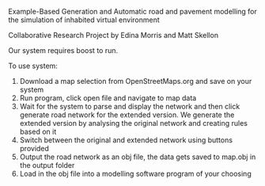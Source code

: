 Example-Based Generation and Automatic road and pavement modelling for the simulation of inhabited virtual environment 

Collaborative Research Project by Edina Morris and Matt Skellon

Our system requires boost to run.

To use system:

1. Download a map selection from OpenStreetMaps.org and save on your system
2. Run program, click open file and navigate to map data
3. Wait for the system to parse and display the network and then click generate road network for the extended version. We generate the extended version by analysing the original network and creating rules based on it
4. Switch between the original and extended network using buttons provided
5. Output the road network as an obj file, the data gets saved to map.obj in the output folder
6. Load in the obj file into a modelling software program of your choosing
